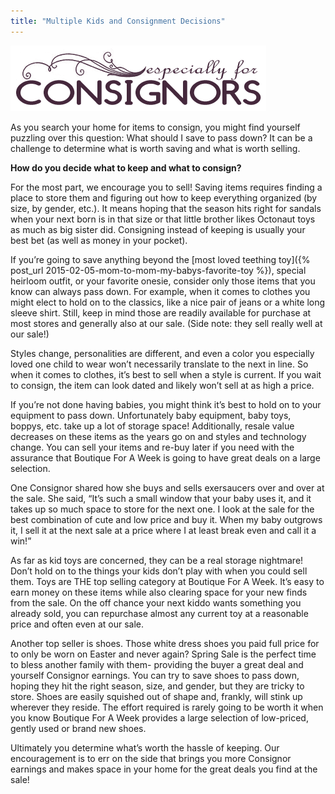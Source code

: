 ```yaml
---
title: "Multiple Kids and Consignment Decisions"
---
```


![](/img/blog/especiallyForConsignors.png)

As you search your home for items to consign, you might find yourself puzzling over this question: What should I save to pass down? It can be a challenge to determine what is worth saving and what is worth selling.

**How do you decide what to keep and what to consign?**

For the most part, we encourage you to sell! Saving items requires finding a place to store them and figuring out how to keep everything organized (by size, by gender, etc.). It means hoping that the season hits right for sandals when your next born is in that size or that little brother likes Octonaut toys as much as big sister did. Consigning instead of keeping is usually your best bet (as well as money in your pocket).

If you’re going to save anything beyond the [most loved teething toy]({% post_url 2015-02-05-mom-to-mom-my-babys-favorite-toy %}), special heirloom outfit, or your favorite onesie, consider only those items that you know can always pass down. For example, when it comes to clothes you might elect to hold on to the classics, like a nice pair of jeans or a white long sleeve shirt. Still, keep in mind those are readily available for purchase at most stores and generally also at our sale. (Side note: they sell really well at our sale!)

Styles change, personalities are different, and even a color you especially loved one child to wear won’t necessarily translate to the next in line. So when it comes to clothes, it’s best to sell when a style is current. If you wait to consign, the item can look dated and likely won’t sell at as high a price.

If you’re not done having babies, you might think it’s best to hold on to your equipment to pass down. Unfortunately baby equipment, baby toys, boppys, etc. take up a lot of storage space! Additionally, resale value decreases on these items as the years go on and styles and technology change. You can sell your items and re-buy later if you need with the assurance that Boutique For A Week is going to have great deals on a large selection.

One Consignor shared how she buys and sells exersaucers over and over at the sale. She said, “It’s such a small window that your baby uses it, and it takes up so much space to store for the next one. I look at the sale for the best combination of cute and low price and buy it. When my baby outgrows it, I sell it at the next sale at a price where I at least break even and call it a win!”

As far as kid toys are concerned, they can be a real storage nightmare! Don’t hold on to the things your kids don’t play with when you could sell them. Toys are THE top selling category at Boutique For A Week. It’s easy to earn money on these items while also clearing space for your new finds from the sale. On the off chance your next kiddo wants something you already sold, you can repurchase almost any current toy at a reasonable price and often even at our sale.

Another top seller is shoes. Those white dress shoes you paid full price for to only be worn on Easter and never again? Spring Sale is the perfect time to bless another family with them- providing the buyer a great deal and yourself Consignor earnings. You can try to save shoes to pass down, hoping they hit the right season, size, and gender, but they are tricky to store. Shoes are easily squished out of shape and, frankly, will stink up wherever they reside. The effort required is rarely going to be worth it when you know Boutique For A Week provides a large selection of low-priced, gently used or brand new shoes.

Ultimately you determine what’s worth the hassle of keeping. Our encouragement is to err on the side that brings you more Consignor earnings and makes space in your home for the great deals you find at the sale!
